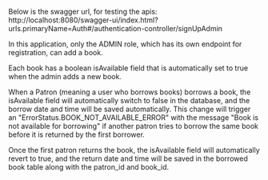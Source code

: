 Below is the swagger url, for testing the apis:
http://localhost:8080/swagger-ui/index.html?urls.primaryName=Auth#/authentication-controller/signUpAdmin


In this application, only the ADMIN role, which has its own endpoint for registration, can add a book.

Each book has a boolean isAvailable field that is automatically set to true when the admin adds a new book.

When a Patron (meaning a user who borrows books) borrows a book, the isAvailable field will automatically switch to false in the database, 
and the borrow date and time will be saved automatically. This change will trigger an "ErrorStatus.BOOK_NOT_AVAILABLE_ERROR"
with the message "Book is not available for borrowing" if another patron tries to borrow the same book before it is returned by the first borrower.

Once the first patron returns the book, the isAvailable field will automatically revert to true, and the return date and time will be saved in the borrowed book table along with the patron_id and book_id.
